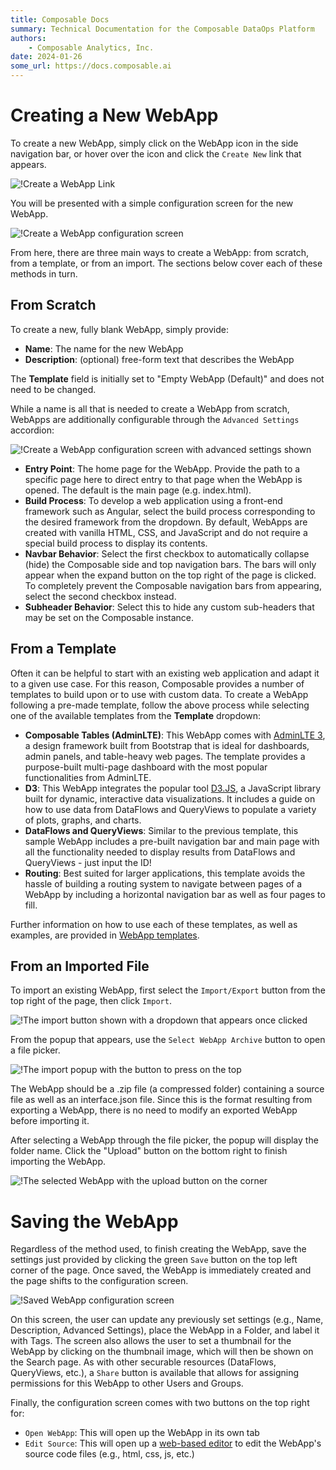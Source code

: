 ```yaml
---
title: Composable Docs
summary: Technical Documentation for the Composable DataOps Platform
authors:
    - Composable Analytics, Inc.
date: 2024-01-26
some_url: https://docs.composable.ai
---
```


# Creating a New WebApp

To create a new WebApp, simply click on the WebApp icon in the side navigation bar, or hover over the icon and click the `Create New` link that appears.

![!Create a WebApp Link](img/01-WebApp-Create-New.png)

You will be presented with a simple configuration screen for the new WebApp.

![!Create a WebApp configuration screen](img/02-WebApp-Config-Screen.png)

From here, there are three main ways to create a WebApp: from scratch, from a template, or from an import. The sections below cover each of these methods in turn.

## From Scratch

To create a new, fully blank WebApp, simply provide:

* **Name**: The name for the new WebApp
* **Description**: (optional) free-form text that describes the WebApp

The **Template** field is initially set to "Empty WebApp (Default)" and does not need to be changed.

While a name is all that is needed to create a WebApp from scratch, WebApps are additionally configurable through the `Advanced Settings` accordion:

![!Create a WebApp configuration screen with advanced settings shown](img/03-WebApp-Advanced-Settings.png)

* **Entry Point**: The home page for the WebApp. Provide the path to a specific page here to direct entry to that page when the WebApp is opened. The default is the main page (e.g. index.html).
* **Build Process**: To develop a web application using a front-end framework such as Angular, select the build process corresponding to the desired framework from the dropdown. By default, WebApps are created with vanilla HTML, CSS, and JavaScript and do not require a special build process to display its contents.
* **Navbar Behavior**: Select the first checkbox to automatically collapse (hide) the Composable side and top navigation bars. The bars will only appear when the expand button on the top right of the page is clicked. To completely prevent the Composable navigation bars from appearing, select the second checkbox instead.
* **Subheader Behavior**: Select this to hide any custom sub-headers that may be set on the Composable instance.

## From a Template

Often it can be helpful to start with an existing web application and adapt it to a given use case. For this reason, Composable provides a number of templates to build upon or to use with custom data. To create a WebApp following a pre-made template, follow the above process while selecting one of the available templates from the **Template** dropdown:
* **Composable Tables (AdminLTE)**: This WebApp comes with [AdminLTE 3](https://adminlte.io/), a design framework built from Bootstrap that is ideal for dashboards, admin panels, and table-heavy web pages. The template provides a purpose-built multi-page dashboard with the most popular functionalities from AdminLTE.
* **D3**: This WebApp integrates the popular tool [D3.JS](https://d3js.org/), a JavaScript library built for dynamic, interactive data visualizations. It includes a guide on how to use data from DataFlows and QueryViews to populate a variety of plots, graphs, and charts.
* **DataFlows and QueryViews**: Similar to the previous template, this sample WebApp includes a pre-built navigation bar and main page with all the functionality needed to display results from DataFlows and QueryViews - just input the ID!
* **Routing**: Best suited for larger applications, this template avoids the hassle of building a routing system to navigate between pages of a WebApp by including a horizontal navigation bar as well as four pages to fill.

Further information on how to use each of these templates, as well as examples, are provided in [WebApp templates](./04.WebApp-Templates.md).

## From an Imported File

To import an existing WebApp, first select the `Import/Export` button from the top right of the page, then click `Import`.

![!The import button shown with a dropdown that appears once clicked](img/04-WebApp-Import-Button.png)

From the popup that appears, use the `Select WebApp Archive` button to open a file picker.

![!The import popup with the button to press on the top](img/05-WebApp-Import-Popup.png)

The WebApp should be a .zip file (a compressed folder) containing a source file as well as an interface.json file. Since this is the format resulting from exporting a WebApp, there is no need to modify an exported WebApp before importing it.

After selecting a WebApp through the file picker, the popup will display the folder name. Click the "Upload" button on the bottom right to finish importing the WebApp.

![!The selected WebApp with the upload button on the corner](img/06-WebApp-Upload-Button.png)

# Saving the WebApp

Regardless of the method used, to finish creating the WebApp, save the settings just provided by clicking the green `Save` button on the top left corner of the page. Once saved, the WebApp is immediately created and the page shifts to the configuration screen.

![!Saved WebApp configuration screen](img/07-WebApp-Saved-Config-Screen.png)

On this screen, the user can update any previously set settings (e.g., Name, Description, Advanced Settings), place the WebApp in a Folder, and label it with Tags. The screen also allows the user to set a thumbnail for the WebApp by clicking on the thumbnail image, which will then be shown on the Search page. As with other securable resources (DataFlows, QueryViews, etc.), a `Share` button is available that allows for assigning permissions for this WebApp to other Users and Groups.

Finally, the configuration screen comes with two buttons on the top right for:

* `Open WebApp`: This will open up the WebApp in its own tab
* `Edit Source`: This will open up a [web-based editor](./03.WebApp-Editor.md) to edit the WebApp's source code files (e.g., html, css, js, etc.)
